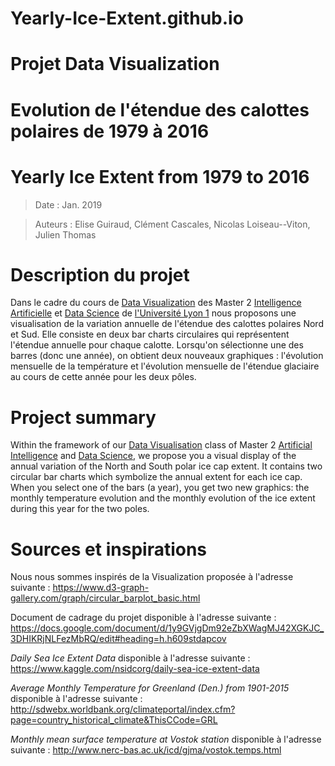 ﻿# Yearly-Ice-Extent.github.io
# Projet Data Visualization
# Evolution de l'étendue des calottes polaires de 1979 à 2016 
# Yearly Ice Extent from 1979 to 2016

>Date : Jan. 2019 

>Auteurs : Elise Guiraud, Clément Cascales, Nicolas Loiseau--Viton, Julien Thomas


# Description du projet  
Dans le cadre du cours de [Data Visualization](https://lyondataviz.github.io/teaching/lyon1-m2/2018/) des Master 2 [Intelligence Artificielle](http://master-info.univ-lyon1.fr/IA/) et [Data Science](http://master-info.univ-lyon1.fr/DS/) de [l'Université Lyon 1](https://www.univ-lyon1.fr/) nous proposons une visualisation de la variation annuelle de l'étendue des calottes polaires Nord et Sud. Elle consiste en deux bar charts circulaires qui représentent l'étendue annuelle pour chaque calotte. Lorsqu'on sélectionne une des barres (donc une année), on obtient deux nouveaux graphiques : l'évolution mensuelle de la température et l'évolution mensuelle de l'étendue glaciaire au cours de cette année pour les deux pôles.

# Project summary
Within the framework of our [Data Visualisation](https://lyondataviz.github.io/teaching/lyon1-m2/2018/) class of Master 2 [Artificial Intelligence](http://master-info.univ-lyon1.fr/IA/) and [Data Science](http://master-info.univ-lyon1.fr/DS/), we propose you a visual display of the annual variation of the North and South polar ice cap extent. 
It contains two circular bar charts which symbolize the annual extent for each ice cap. When you select one of the bars (a year), you get two new graphics: the monthly temperature evolution and the monthly evolution of the ice extent during this year for the two poles.

# Sources et inspirations

Nous nous sommes inspirés de la Visualization proposée à l'adresse suivante :
https://www.d3-graph-gallery.com/graph/circular_barplot_basic.html

Document de cadrage du projet disponible à l'adresse suivante :
https://docs.google.com/document/d/1y9GVjgDm92eZbXWagMJ42XGKJC_3DHIKRjNLFezMbRQ/edit#heading=h.h609stdapcov

*Daily Sea Ice Extent Data* disponible à l'adresse suivante :
https://www.kaggle.com/nsidcorg/daily-sea-ice-extent-data

*Average Monthly Temperature for Greenland (Den.) from 1901-2015* disponible à l'adresse suivante :
http://sdwebx.worldbank.org/climateportal/index.cfm?page=country_historical_climate&ThisCCode=GRL

*Monthly mean surface temperature at Vostok station* disponible à l'adresse suivante :
http://www.nerc-bas.ac.uk/icd/gjma/vostok.temps.html